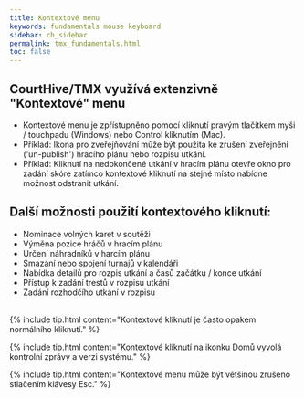 ```yaml
---
title: Kontextové menu
keywords: fundamentals mouse keyboard
sidebar: ch_sidebar
permalink: tmx_fundamentals.html
toc: false
---
```

## CourtHive/TMX využívá extenzivně "Kontextové" menu

* Kontextové menu je zpřístupněno pomocí kliknutí pravým tlačítkem myši / touchpadu (Windows) nebo Control kliknutím (Mac).
* Příklad: Ikona pro zveřejňování může být použita ke zrušení zveřejnění ('un-publish') hracího plánu nebo rozpisu utkání.
* Příklad: Kliknutí na nedokončené utkání v hracím plánu otevře okno pro zadání skóre zatímco kontextové kliknutí na stejné místo nabídne možnost odstranit utkání.

## Další možnosti použití kontextového kliknutí:
* Nominace volných karet v soutěži
* Výměna pozice hráčů v hracím plánu
* Určení náhradníků v harcím plánu
* Smazání nebo spojení turnajů v kalendáři
* Nabídka detailů pro rozpis utkání a časů začátku / konce utkání
* Přístup k zadání trestů v rozpisu utkání
* Zadání rozhodčího utkání v rozpisu

<br>
{% include tip.html content="Kontextové kliknutí je často opakem normálního kliknutí." %}

{% include tip.html content="Kontextové kliknutí na ikonku Domů vyvolá kontrolní zprávy a verzi systému." %}

{% include tip.html content="Kontextové menu  může být většinou zrušeno stlačením klávesy Esc." %}
